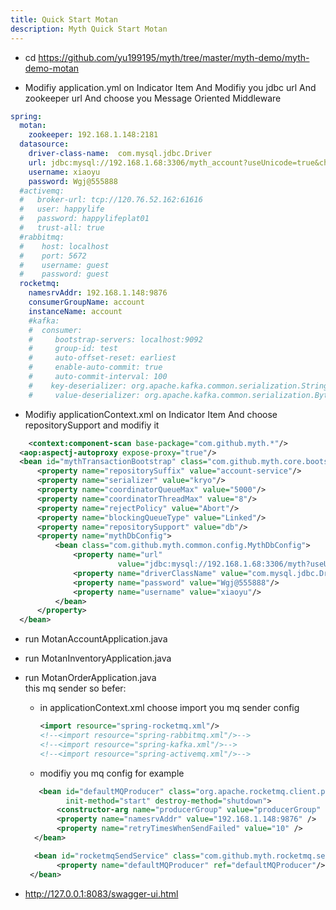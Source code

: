 ```yaml
---
title: Quick Start Motan
description: Myth Quick Start Motan
---
```


*  cd https://github.com/yu199195/myth/tree/master/myth-demo/myth-demo-motan

*  Modifiy application.yml on Indicator Item And Modifiy you jdbc url And zookeeper url And choose you Message Oriented Middleware
   
```yml
spring:
  motan:
    zookeeper: 192.168.1.148:2181
  datasource:
    driver-class-name:  com.mysql.jdbc.Driver
    url: jdbc:mysql://192.168.1.68:3306/myth_account?useUnicode=true&characterEncoding=utf8
    username: xiaoyu
    password: Wgj@555888
  #activemq:
  #   broker-url: tcp://120.76.52.162:61616
  #   user: happylife
  #   password: happylifeplat01
  #   trust-all: true
  #rabbitmq:
  #    host: localhost
  #    port: 5672
  #    username: guest
  #    password: guest
  rocketmq:
    namesrvAddr: 192.168.1.148:9876
    consumerGroupName: account
    instanceName: account
    #kafka:
    #  consumer:
    #     bootstrap-servers: localhost:9092
    #     group-id: test
    #     auto-offset-reset: earliest
    #     enable-auto-commit: true
    #     auto-commit-interval: 100
    #    key-deserializer: org.apache.kafka.common.serialization.StringDeserializer
    #     value-deserializer: org.apache.kafka.common.serialization.ByteArrayDeserializer       
```
* Modifiy applicationContext.xml on Indicator Item And choose repositorySupport and modifiy it

 ```xml
     <context:component-scan base-package="com.github.myth.*"/>
   <aop:aspectj-autoproxy expose-proxy="true"/>
   <bean id="mythTransactionBootstrap" class="com.github.myth.core.bootstrap.MythTransactionBootstrap">
       <property name="repositorySuffix" value="account-service"/>
       <property name="serializer" value="kryo"/>
       <property name="coordinatorQueueMax" value="5000"/>
       <property name="coordinatorThreadMax" value="8"/>
       <property name="rejectPolicy" value="Abort"/>
       <property name="blockingQueueType" value="Linked"/>
       <property name="repositorySupport" value="db"/>
       <property name="mythDbConfig">
           <bean class="com.github.myth.common.config.MythDbConfig">
               <property name="url"
                         value="jdbc:mysql://192.168.1.68:3306/myth?useUnicode=true&amp;characterEncoding=utf8"/>
               <property name="driverClassName" value="com.mysql.jdbc.Driver"/>
               <property name="password" value="Wgj@555888"/>
               <property name="username" value="xiaoyu"/>
           </bean>
       </property>
   </bean>
   ```
* run  MotanAccountApplication.java

* run  MotanInventoryApplication.java

* run  MotanOrderApplication.java  
     this mq sender so befer:

    * in applicationContext.xml  choose import you mq sender config  

      ```xml
      <import resource="spring-rocketmq.xml"/>
      <!--<import resource="spring-rabbitmq.xml"/>-->
      <!--<import resource="spring-kafka.xml"/>-->
      <!--<import resource="spring-activemq.xml"/>-->
      ```

    * modifiy you mq config for example

    ```xml
       <bean id="defaultMQProducer" class="org.apache.rocketmq.client.producer.DefaultMQProducer"
             init-method="start" destroy-method="shutdown">
           <constructor-arg name="producerGroup" value="producerGroup" />
           <property name="namesrvAddr" value="192.168.1.148:9876" />
           <property name="retryTimesWhenSendFailed" value="10" />
      </bean>

      <bean id="rocketmqSendService" class="com.github.myth.rocketmq.service.RocketmqSendServiceImpl">
           <property name="defaultMQProducer" ref="defaultMQProducer"/>
     </bean>
    ```

* http://127.0.0.1:8083/swagger-ui.html
